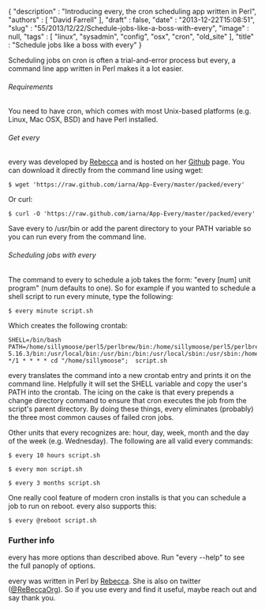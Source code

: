 {
   "description" : "Introducing every, the cron scheduling app written in Perl",
   "authors" : [
      "David Farrell"
   ],
   "draft" : false,
   "date" : "2013-12-22T15:08:51",
   "slug" : "55/2013/12/22/Schedule-jobs-like-a-boss-with-every",
   "image" : null,
   "tags" : [
      "linux",
      "sysadmin",
      "config",
      "osx",
      "cron",
      "old_site"
   ],
   "title" : "Schedule jobs like a boss with every"
}

Scheduling jobs on cron is often a trial-and-error process but every, a command line app written in Perl makes it a lot easier.

###### Requirements

You need to have cron, which comes with most Unix-based platforms (e.g. Linux, Mac OSX, BSD) and have Perl installed.

###### Get every

every was developed by [Rebecca](http://re-becca.org/) and is hosted on her [Github](https://github.com/iarna/App-Every) page. You can download it directly from the command line using wget:

``` prettyprint
$ wget 'https://raw.github.com/iarna/App-Every/master/packed/every'
```

Or curl:

``` prettyprint
$ curl -O 'https://raw.github.com/iarna/App-Every/master/packed/every'
```

Save every to /usr/bin or add the parent directory to your PATH variable so you can run every from the command line.

###### Scheduling jobs with every

The command to every to schedule a job takes the form: "every [num] unit program" (num defaults to one). So for example if you wanted to schedule a shell script to run every minute, type the following:

``` prettyprint
$ every minute script.sh
```

Which creates the following crontab:

``` prettyprint
SHELL=/bin/bash
PATH=/home/sillymoose/perl5/perlbrew/bin:/home/sillymoose/perl5/perlbrew/perls/perl-5.16.3/bin:/usr/local/bin:/usr/bin:/bin:/usr/local/sbin:/usr/sbin:/home/sillymoose/.local/bin:/home/sillymoose/bin:
*/1 * * * * cd "/home/sillymoose";  script.sh
```

every translates the command into a new crontab entry and prints it on the command line. Helpfully it will set the SHELL variable and copy the user's PATH into the crontab. The icing on the cake is that every prepends a change directory command to ensure that cron executes the job from the script's parent directory. By doing these things, every eliminates (probably) the three most common causes of failed cron jobs.

Other units that every recognizes are: hour, day, week, month and the day of the week (e.g. Wednesday). The following are all valid every commands:

``` prettyprint
$ every 10 hours script.sh

$ every mon script.sh

$ every 3 months script.sh
```

One really cool feature of modern cron installs is that you can schedule a job to run on reboot. every also supports this:

``` prettyprint
$ every @reboot script.sh
```

### Further info

every has more options than described above. Run "every --help" to see the full panoply of options.

every was written in Perl by [Rebecca](http://re-becca.org/). She is also on twitter ([@ReBeccaOrg](https://twitter.com/ReBeccaOrg)). So if you use every and find it useful, maybe reach out and say thank you.

